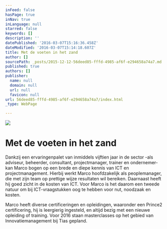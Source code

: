 ```yaml
---
inFeed: false
hasPage: true
inNav: true
inLanguage: null
starred: false
keywords: []
description: ''
datePublished: '2016-03-07T15:16:36.458Z'
dateModified: '2016-03-07T15:14:18.607Z'
title: Met de voeten in het zand
author: []
sourcePath: _posts/2015-12-12-56deed85-fffd-4985-af6f-e294658a74a7.md
published: true
authors: []
publisher:
  name: null
  domain: null
  url: null
  favicon: null
url: 56deed85-fffd-4985-af6f-e294658a74a7/index.html
_type: WebPage

---
```

![](https://the-grid-user-content.s3-us-west-2.amazonaws.com/8f9f9297-55ce-4ee3-8e63-6687e0d3b33a.jpg)

# Met de voeten in het zand

Dankzij een ervaringenpalet van inmiddels vijftien jaar in
de sector -als adviseur, beheerder, consultant, projectmanager, trainer en
ondernemer- kan Marco bogen op een brede en diepe kennis van ICT en
projectmanagement. Hierbij werkt Marco hoofdzakelijk als peoplemanager, die met zijn team op
prettige wijze resultaten wil bereiken. Daarnaast heeft hij goed zicht in de kosten van ICT. Voor Marco is het
daarom een tweede natuur om bij ICT-vraagstukken oog te hebben voor nut,
noodzaak en kosten.

Marco heeft diverse certificeringen en opleidingen,
waaronder een Prince2 certificering, hij is leergierig ingesteld, en altijd
bezig met een nieuwe opleiding of training. Voor 2016 staan masterclasses op
het gebied van Innovatiemanagement bij Tias gepland.